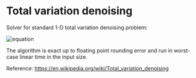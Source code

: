 Total variation denoising
==========================================================

Solver for standard 1-D total variation denoising problem:

![equation](doc/TVD1.png|width=50)

The algorithm is exact up to floating point rounding error and run in
worst-case linear time in the input size. 

Reference: <https://en.wikipedia.org/wiki/Total_variation_denoising>


